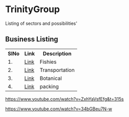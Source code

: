 # TrinityGroup
Listing of sectors and possibilities' 


## Business Listing

<table>
<tr><th>SlNo</th><th>Link</th><th>Description</th></tr>
  <tr><td>1.</td><td><a href="">Link</a></td><td>Fishies</td></tr>
  <tr><td>2.</td><td><a href="">Link</a></td><td>Transportation</td></tr>
  <tr><td>3.</td><td><a href="">Link</a></td><td>Botanical </td></tr>
  <tr><td>4.</td><td><a href="">Link</a></td><td>packing </td></tr>
</table>


https://www.youtube.com/watch?v=ZxhYaVsfEfg&t=315s

https://www.youtube.com/watch?v=34bGBeu7N-w
